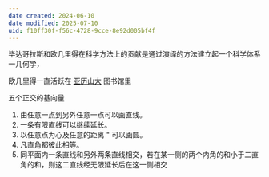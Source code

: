 ```yaml
---
date created: 2024-06-10
date modified: 2025-07-10
uid: f10ff30f-f56c-4728-9cce-8e92d005bf4f
---
```


毕达哥拉斯和欧几里得在科学方法上的贡献是通过演绎的方法建立起一个科学体系一几何学，

<!-- more -->

欧几里得一直活跃在 [亚历山大](亚历山大.md) 图书馆里

五个正交的基向量

1. 由任意一点到另外任意一点可以画直线。
2. 一条有限直线可以继续延长。
3. 以任意点为心及任意的距离 " 可以画圆。
4. 凡直角都彼此相等。
5. 同平面内一条直线和另外两条直线相交，若在某一侧的两个内角的和小于二直角的和，则这二直线经无限延长后在这一侧相交
